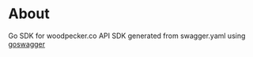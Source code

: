 # About

Go SDK for woodpecker.co API SDK generated from swagger.yaml using [goswagger](https://goswagger.io)
